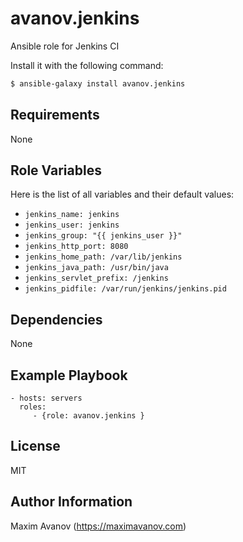 avanov.jenkins
==============================

Ansible role for Jenkins CI

Install it with the following command:

```bash
$ ansible-galaxy install avanov.jenkins
```

Requirements
------------

None

Role Variables
--------------

Here is the list of all variables and their default values:

* ``jenkins_name: jenkins``
* ``jenkins_user: jenkins``
* ``jenkins_group: "{{ jenkins_user }}"``
* ``jenkins_http_port: 8080``
* ``jenkins_home_path: /var/lib/jenkins``
* ``jenkins_java_path: /usr/bin/java``
* ``jenkins_servlet_prefix: /jenkins``
* ``jenkins_pidfile: /var/run/jenkins/jenkins.pid``


Dependencies
------------

None

Example Playbook
-------------------------

    - hosts: servers
      roles:
         - {role: avanov.jenkins }

License
-------

MIT

Author Information
------------------

Maxim Avanov (https://maximavanov.com)